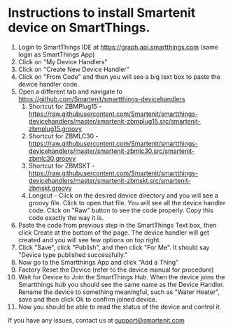 # Instructions to install Smartenit device on SmartThings.

1. Login to SmartThings IDE at https://graph.api.smartthings.com (same login as SmartThings App)
2. Click on "My Device Handlers"
3. Click on "Create New Device Handler"
4. Click on "From Code" and then you will see a big text box to paste the device handler code.
5. Open a different tab and navigate to https://github.com/Smartenit/smartthings-devicehandlers
    1. Shortcut for ZBMPlug15 - https://raw.githubusercontent.com/Smartenit/smartthings-devicehandlers/master/smartenit-zbmplug15.src/smartenit-zbmplug15.groovy
    2. Shortcut for ZBMLC30 - https://raw.githubusercontent.com/Smartenit/smartthings-devicehandlers/master/smartenit-zbmlc30.src/smartenit-zbmlc30.groovy
    3. Shortcut for ZBMSKT - https://raw.githubusercontent.com/Smartenit/smartthings-devicehandlers/master/smartenit-zbmskt.src/smartenit-zbmskt.groovy
    4. Longcut - Click on the desired device directory and you will see a groovy file. Click to open that file. You will see all the device handler code. Click on "Raw" button to see the code properly.  Copy this code exactly the way it is.
6. Paste the code from previous step in the SmartThings Text box, then click Create at the bottom of the page. The device handler will get created and you will see few options on top right.
7. Click "Save", click "Publish", and then click "For Me".  It should say "Device type published successfully."
8. Now go to the Smartthings App and click "Add a Thing"
9. Factory Reset the Device (refer to the device manual for procedure)
10. Wait for Device to Join the SmartThings Hub. When the device joins the Smartthings hub you should see the same name as the Device Handler. Rename the device to something meaningful, such as "Water Heater", save and then click Ok to confirm joined device. 
11. Now you should be able to read the status of the device and control it.

If you have any issues, contact us at support@smartenit.com

